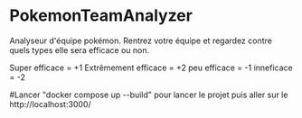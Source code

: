 # PokemonTeamAnalyzer


Analyseur d'équipe pokémon.
Rentrez votre équipe et regardez contre quels types elle sera efficace ou non.

Super efficace = +1
Extrêmement efficace = +2
peu efficace = -1
inneficace = -2

#Lancer "docker compose up --build" pour lancer le projet puis aller sur le http://localhost:3000/
